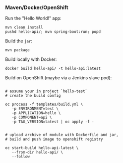 ### Maven/Docker/OpenShift

Run the "Hello World!" app:

```
mvn clean install
pushd hello-api/; mvn spring-boot:run; popd
```

Build the `jar`:

```
mvn package
```

Build locally with Docker:

```
docker build hello-api/ -t hello-api:latest
```

Build on OpenShift (maybe via a Jenkins slave pod):

```

# assume your in project `hello-test`
# create the build config

oc process -f templates/build.yml \
   -p ENVIRONMENT=test \
   -p APPLICATION=hello \
   -p COMPONENT=api \
   -p TAG_VERSION=latest | oc apply -f -
   
   
# upload archive of module with Dockerfile and jar,
# build and push image to openshift registry

oc start-build hello-api-latest \
   --from-dir hello-api/ \
   --follow
```